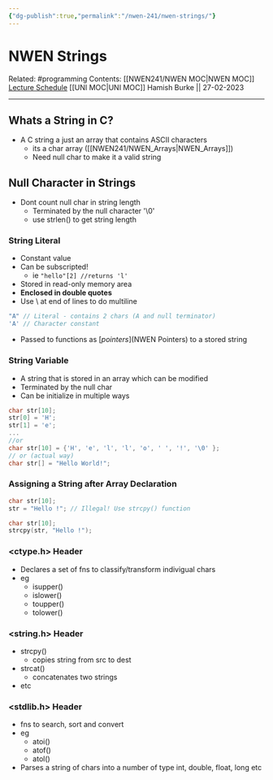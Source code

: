 ```yaml
---
{"dg-publish":true,"permalink":"/nwen-241/nwen-strings/"}
---
```



# NWEN Strings

Related: #programming 
Contents: [[NWEN241/NWEN MOC\|NWEN MOC]]
[Lecture Schedule](https://ecs.wgtn.ac.nz/Courses/NWEN241_2023T1/LectureSchedule)
[[UNI MOC\|UNI MOC]]
Hamish Burke || 27-02-2023
***

## Whats a String in C?

- A C string a just an array that contains ASCII characters
	- its a char array ([[NWEN241/NWEN_Arrays\|NWEN_Arrays]])
	- Need null char to make it a valid string

## Null Character in Strings

- Dont count null char in string length
	- Terminated by the null character '\0'
	- use strlen() to get string length

### String Literal

- Constant value
- Can be subscripted!
	- ie `"hello"[2] //returns 'l'`
- Stored in read-only memory area
- **Enclosed in double quotes**
- Use \ at end of lines to do multiline

```C
"A" // Literal - contains 2 chars (A and null terminator)
'A' // Character constant
```

- Passed to functions as [*pointers*](NWEN Pointers) to a stored string

### String Variable

- A string that is stored in an array which can be modified
- Terminated by the null char
- Can be initialize in multiple ways

```C
char str[10];
str[0] = 'H';
str[1] = 'e';
...
//or
char str[10] = {'H', 'e', 'l', 'l', 'o', ' ', '!', '\0' };
// or (actual way)
char str[] = "Hello World!"; 
```

### Assigning a String after Array Declaration

```C
char str[10];
str = "Hello !"; // Illegal! Use strcpy() function 

char str[10];
strcpy(str, "Hello !");
```

### <ctype.h> Header

- Declares a set of fns to classify/transform indivigual chars
- eg
	- isupper()
	- islower()
	- toupper()
	- tolower()

### <string.h> Header

- strcpy()
	- copies string from src to dest
- strcat()
	- concatenates two strings
- etc

### <stdlib.h> Header

- fns to search, sort and convert
- eg
	- atoi()
	- atof()
	- atol()
- Parses a string of chars into a number of type int, double, float, long etc



